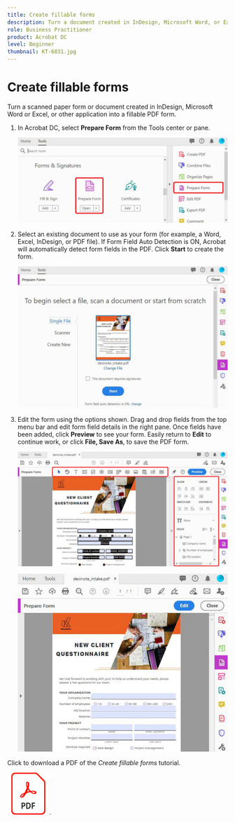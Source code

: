 ```yaml
---
title: Create fillable forms
description: Turn a document created in InDesign, Microsoft Word, or Excel into a fillable PDF form
role: Business Practitioner
product: Acrobat DC
level: Beginner
thumbnail: KT-6831.jpg
---
```


# Create fillable forms

Turn a scanned paper form or document created in InDesign, Microsoft Word or Excel, or other application into a fillable PDF form.

1. In Acrobat DC, select **Prepare Form** from the Tools center or pane.

    ![Form Step 1](../assets/Form_1.png)

1. Select an existing document to use as your form (for example, a Word, Excel, InDesign, or PDF file). If Form Field Auto Detection is ON, Acrobat will automatically detect form fields in the PDF. Click **Start** to create the form.

    ![Form Step 2](../assets/Form_2.png)

1. Edit the form using the options shown. Drag and drop fields from the top menu bar and edit form field details in the right pane. Once fields have been added, click **Preview** to see your form. Easily return to **Edit** to continue work, or click **File, Save As**, to save the PDF form.

    ![Form Step 3](../assets/Form_3.png)

    ![Form Step 4](../assets/Form_4.png)

Click to download a PDF of the *Create fillable forms* tutorial.    

[![Download Create fillable forms tutorial](../assets/acrobat_PDF_96.png)](../assets/AcrobatDCForms.pdf).